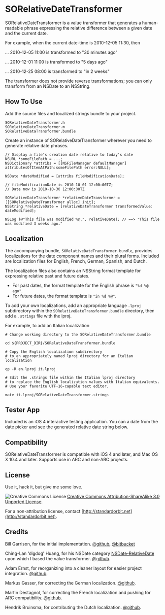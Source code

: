 # SORelativeDateTransformer #

SORelativeDateTransformer is a value transformer that generates a human-readable phrase expressing the relative difference between a given date and the current date.

For example, when the current date-time is 2010-12-05 11:30, then

... 2010-12-05 11:00 is transformed to "30 minutes ago"

... 2010-12-01 11:00 is transformed to "5 days ago"

... 2010-12-25 08:00 is transformed to "in 2 weeks"

The transformer does not provide reverse transformations; you can only transform from an NSDate to an NSString.

## How To Use ##

Add the source files and localized strings bundle to your project.

	SORelativeDateTransformer.h
	SORelativeDateTransformer.m
	SORelativeDataTransformer.bundle

Create an instance of SORelativeDateTransformer wherever you need to generate relative date phrases.

	// Display a file's creation date relative to today's date
	NSURL *someFilePath = ...;
	NSDictionary *attribs = [[NSFileManager defaultManager] attributesOfItemAtPath:someFilePath error:NULL];
	
	NSDate *dateModified = [attribs fileModificationDate];
	
	// fileModificationDate is 2010-10-01 12:00:00TZ; 
	// Date now is 2010-10-30 12:00:00TZ
	
	SORelativeDateTransformer *relativeDateTransformer = [[SORelativeDateTransformer alloc] init];
	NSString *relativeDate = [relativeDateTransformer transformedValue: dateModified];
	
	NSLog (@"This file was modified %@.", relativeDate); // ==> "This file was modified 3 weeks ago."
	
## Localization ##

The accompanying bundle, `SORelativeDateTransformer.bundle`, provides localizations for the date component names and their plural forms. Included are localization files for English, French, German, Spanish, and Dutch.

The localization files also contains an NSString format template for expressing relative past and future dates.  

* For past dates, the format template for the English phrase is `"%d %@ ago"`. 
* For future dates, the format template is `"in %d %@"`.

To add your own localizations, add an appropriate language `.lproj` subdirectory within the `SORelativeDateTransformer.bundle` directory, then add a `.strings` file with the lproj.

For example, to add an Italian localization:

	# Change working directory to the SORelativeDateTransformer.bundle
	
	cd ${PROJECT_DIR}/SORelativeDateTransformer.bundle
	
	# Copy the English localization subdirectory
	# to an appropriately named lproj directory for an Italian localization
	
	cp -R en.lproj it.lproj
	
	# Edit the .strings file within the Italian lproj directory
	# to replace the English localization values with Italian equivalents.
	# Use your favorite UTF-16-capable text editor.
	
	mate it.lproj/SORelativeDateTransformer.strings

## Tester App ##

Included is an iOS 4 interactive testing application. You can a date from the date picker and see the generated relative date string below.

## Compatibility ##

SORelativeDateTransformer is compatible with iOS 4 and later, and Mac OS X 10.4 and later. Supports use in ARC and non-ARC projects.

## License ##

Use it, hack it, but give me some love.

![Creative Commons License](http://i.creativecommons.org/l/by-sa/3.0/88x31.png) [Creative Commons Attribution-ShareAlike 3.0 Unported License](http://creativecommons.org/licenses/by-sa/3.0/).

For a non-attribution license, contact [http://standardorbit.net](http://standardorbit.net).

## Credits

Bill Garrison, for the initial implementation. [@github](https://github.com/billgarrison), [@bitbucket](https://bitbucket.org/billgarrison)

Ching-Lan 'digdog' Huang, for his NSDate category [NSDate-RelativeDate](https://github.com/digdog/NSDate-RelativeDate) upon which I based the value transformer.
 [@github](https://github.com/digdog).

Adam Ernst, for reorganizing into a cleaner layout for easier project integration. [@github](https://github.com/adamjernst).

Markus Gasser, for correcting the German localization. [@github](https://github.com/frenetisch-applaudierend).

Martin Destagnol, for correcting the French localization and pushing for ARC compatibility. [@github](https://github.com/mdestagnol).

Hendrik Bruinsma, for contributing the Dutch localization. [@github](https://github.com/hbruinsma).


